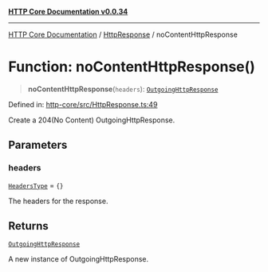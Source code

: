 [**HTTP Core Documentation v0.0.34**](../../README.md)

***

[HTTP Core Documentation](../../modules.md) / [HttpResponse](../README.md) / noContentHttpResponse

# Function: noContentHttpResponse()

> **noContentHttpResponse**(`headers`): [`OutgoingHttpResponse`](../../OutgoingHttpResponse/classes/OutgoingHttpResponse.md)

Defined in: [http-core/src/HttpResponse.ts:49](https://github.com/stonemjs/http-core/blob/16d44b2a21e4f4bf5742d6461b8beebcd7cc1d0b/src/HttpResponse.ts#L49)

Create a 204(No Content) OutgoingHttpResponse.

## Parameters

### headers

[`HeadersType`](../../declarations/type-aliases/HeadersType.md) = `{}`

The headers for the response.

## Returns

[`OutgoingHttpResponse`](../../OutgoingHttpResponse/classes/OutgoingHttpResponse.md)

A new instance of OutgoingHttpResponse.
